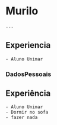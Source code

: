 # Murilo    

    ---


## Experiencia

    - Aluno Unimar

### DadosPessoais


## Experiência

    - Aluno Unimar
    - Dormir no sofa
    - fazer nada
